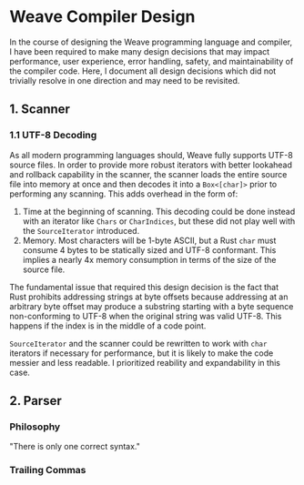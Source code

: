 # Weave Compiler Design

In the course of designing the Weave programming language and compiler, I have
been required to make many design decisions that may impact performance, user
experience, error handling, safety, and maintainability of the compiler code.
Here, I document all design decisions which did not trivially resolve in one
direction and may need to be revisited.

## 1. Scanner

### 1.1 UTF-8 Decoding

As all modern programming languages should, Weave fully supports UTF-8 source
files. In order to provide more robust iterators with better lookahead and
rollback capability in the scanner, the scanner loads the entire source file
into memory at once and then decodes it into a `Box<[char]>` prior to performing
any scanning. This adds overhead in the form of:

1. Time at the beginning of scanning. This decoding could be done instead with
   an iterator like `Chars` or `CharIndices`, but these did not play well with
   the `SourceIterator` introduced.
2. Memory. Most characters will be 1-byte ASCII, but a Rust `char` must consume
   4 bytes to be statically sized and UTF-8 conformant. This implies a nearly
   4x memory consumption in terms of the size of the source file.

The fundamental issue that required this design decision is the fact that Rust
prohibits addressing strings at byte offsets because addressing at an arbitrary
byte offset may produce a substring starting with a byte sequence non-conforming
to UTF-8 when the original string was valid UTF-8. This happens if the index is
in the middle of a code point.

`SourceIterator` and the scanner could be rewritten to work with `char`
iterators if necessary for performance, but it is likely to make the code
messier and less readable. I prioritized reability and expandability in this
case.

## 2. Parser

### Philosophy

"There is only one correct syntax."

### Trailing Commas


